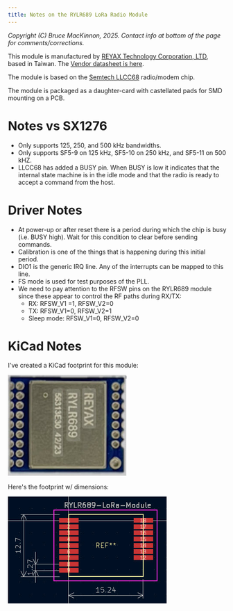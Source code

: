```yaml
---
title: Notes on the RYLR689 LoRa Radio Module
---
```

_Copyright (C) Bruce MacKinnon, 2025.  Contact info at bottom of the page for comments/corrections._

This module is manufactured by [REYAX Technology Corporation, LTD](https://reyax.com//index.php), based in Taiwan. The [Vendor datasheet is here](https://reyax.com//upload/products_download/download_file/RYLR689.pdf).

The module is based on the [Semtech LLCC68](https://www.mouser.com/pdfDocs/DS_LLCC68_V10-2.pdf) radio/modem chip.

The module is packaged as a daughter-card with castellated pads for 
SMD mounting on a PCB.

Notes vs SX1276
===============

* Only supports 125, 250, and 500 kHz bandwidths.
* Only supports SF5-9 on 125 kHz, SF5-10 on 250 kHz, and SF5-11 on 500 kHZ.
* LLCC68 has added a BUSY pin. When BUSY is low it indicates that 
the internal state machine is in the idle mode and that the radio is ready
to accept a command from the host.

Driver Notes
============

* At power-up or after reset there is a period during which the chip 
is busy (i.e. BUSY high). Wait for this condition to clear before
sending commands. 
* Calibration is one of the things that is happening during this initial period.
* DIO1 is the generic IRQ line.  Any of the interrupts can be mapped 
to this line.
* FS mode is used for test purposes of the PLL.
* We need to pay attention to the RFSW pins on the RYLR689 module
since these appear to control the RF paths during RX/TX:
    - RX: RFSW_V1 =1, RFSW_V2=0
    - TX: RFSW_V1=0, RFSW_V2=1
    - Sleep mode: RFSW_V1=0, RFSW_V2=0

KiCad Notes
===========

I've created a KiCad footprint for this module:

![Module](/assets/images/rylr689-module.jpg)

Here's the footprint w/ dimensions:

![Module](/assets/images/rylr689-footprint.jpg)








